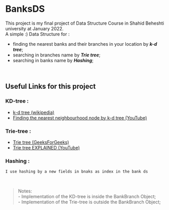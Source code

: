 


# BanksDS

This project is my final project of Data Structure Course in Shahid Beheshti university at January 2022.  
A simple :)  Data Structure for :
- finding the nearest banks and their branches in your location by ***k-d tree***;
- searching in branches name by ***Trie tree***;
- searching in banks name by ***Hashing***;

<br>


## Useful Links for this project

### KD-tree :
- [k-d tree (wikipedia)](https://en.wikipedia.org/wiki/K-d_tree)
- [Finding the nearest neighbourhood node by k-d tree (YouTube)](https://www.youtube.com/watch?v=Glp7THUpGow)

### Trie-tree :
- [Trie tree (GeeksForGeeks)](https://www.geeksforgeeks.org/trie-insert-and-search/)
- [Trie tree EXPLAINED (YouTube)](https://www.youtube.com/watch?v=-urNrIAQnNo&t=78s)

### Hashing :
    I use hashing by a new fields in bnaks as index in the bank ds


<br>


> Notes:  
    - Implementation of the KD-tree is inside the BankBranch Object;  
    - Implementation of the Trie-tree is outside the BankBranch Object;




